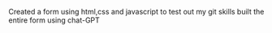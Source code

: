 Created a form using html,css and javascript to test out my git skills
built the entire form using chat-GPT

